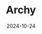 ---  
layout: startup_page  
title: "Archy"  
id: "archy.com"  
permalink: "/archyarchy.com10242024/"  
website: "https://www.archy.com/"  
funding_round: "Series A"  
funding_amount: "$15M"  
investors: "Entrée Capital, Bessemer Venture Partners, CRV, Alven, 20VC Growth fund, several angel investors and dental professionals"  
about: "Archy provides cloud-based automation software for dental practices, streamlining processes like insurance verification, billing, and scheduling. Its AI-driven features and integrated imaging solution aim to increase efficiency, reduce costs, and improve patient care, addressing challenges like staffing shortages and outdated systems."  
markets: "Healthtech, SaaS, Software Development"  
hq: "San Jose, California, United States"  
founded_year: "2021"  
linkedin: "https://www.linkedin.com/company/archydental"  
twitter: ""  
instagram: ""  
facebook: ""  
crunchbase: ""  
pitchbook: "https://pitchbook.com/profiles/company/483322-42"  

date_display: "24-Oct-2024"  
date: "2024-10-24"

# SEO Optimization  
meta_title: "Archy - Series A Funding ($15M)"  
meta_description: "Archy, Archy provides cloud-based automation software for dental practices, streamlining processes like insurance verification, billing, and scheduling. Its ..."  
meta_keywords: "Archy, Healthtech, SaaS, Software Development, Series A funding"  
canonical_url: "https://startup.projectstartups.com/archyarchy.com10242024/"  
---